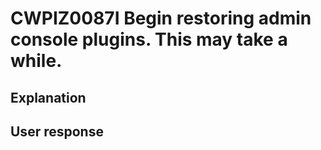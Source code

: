 # CWPIZ0087I Begin restoring admin console plugins. This may take a while.

## Explanation

## User response